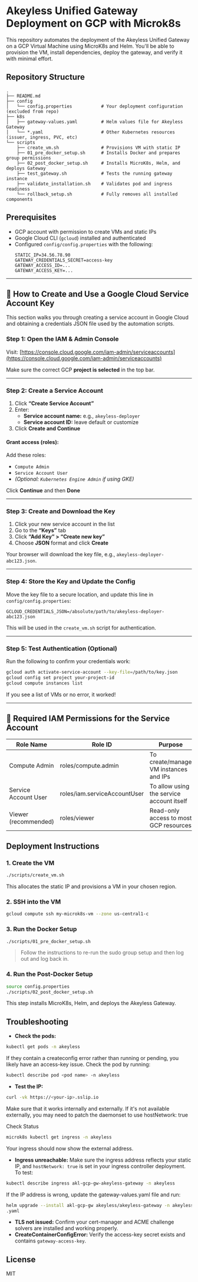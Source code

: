 # Akeyless Unified Gateway Deployment on GCP with Microk8s

This repository automates the deployment of the Akeyless Unified Gateway on a GCP Virtual Machine using MicroK8s and Helm. You'll be able to provision the VM, install dependencies, deploy the gateway, and verify it with minimal effort.

## Repository Structure

```
.
├── README.md
├── config
│   └── config.properties           # Your deployment configuration (excluded from repo)
├── k8s
│   ├── gateway-values.yaml         # Helm values file for Akeyless Gateway
│   └── *.yaml                      # Other Kubernetes resources (issuer, ingress, PVC, etc)
└── scripts
    ├── create_vm.sh                # Provisions VM with static IP
    ├── 01_pre_docker_setup.sh      # Installs Docker and prepares group permissions
    ├── 02_post_docker_setup.sh     # Installs MicroK8s, Helm, and deploys Gateway
    ├── test_gateway.sh             # Tests the running gateway instance
    ├── validate_installation.sh    # Validates pod and ingress readiness
    └── rollback_setup.sh           # Fully removes all installed components
```

## Prerequisites

- GCP account with permission to create VMs and static IPs
- Google Cloud CLI (`gcloud`) installed and authenticated
- Configured `config/config.properties` with the following:
  ```properties
  STATIC_IP=34.56.78.90
  GATEWAY_CREDENTIALS_SECRET=access-key
  GATEWAY_ACCESS_ID=...
  GATEWAY_ACCESS_KEY=...
  ```


---

## 🔐 How to Create and Use a Google Cloud Service Account Key

This section walks you through creating a service account in Google Cloud and obtaining a credentials JSON file used by the automation scripts.

### Step 1: Open the IAM & Admin Console

Visit: [https://console.cloud.google.com/iam-admin/serviceaccounts](https://console.cloud.google.com/iam-admin/serviceaccounts)

Make sure the correct GCP **project is selected** in the top bar.

---

### Step 2: Create a Service Account

1. Click **“Create Service Account”**
2. Enter:
   - **Service account name:** e.g., `akeyless-deployer`
   - **Service account ID:** leave default or customize
3. Click **Create and Continue**

#### Grant access (roles):

Add these roles:
- `Compute Admin`
- `Service Account User`
- *(Optional: `Kubernetes Engine Admin` if using GKE)*

Click **Continue** and then **Done**

---

### Step 3: Create and Download the Key

1. Click your new service account in the list
2. Go to the **“Keys”** tab
3. Click **“Add Key” > “Create new key”**
4. Choose **JSON** format and click **Create**

Your browser will download the key file, e.g., `akeyless-deployer-abc123.json`.

---

### Step 4: Store the Key and Update the Config

Move the key file to a secure location, and update this line in `config/config.properties`:

```properties
GCLOUD_CREDENTIALS_JSON=/absolute/path/to/akeyless-deployer-abc123.json
```

This will be used in the `create_vm.sh` script for authentication.

---

### Step 5: Test Authentication (Optional)

Run the following to confirm your credentials work:

```bash
gcloud auth activate-service-account --key-file=/path/to/key.json
gcloud config set project your-project-id
gcloud compute instances list
```

If you see a list of VMs or no error, it worked!

---

## 🔐 Required IAM Permissions for the Service Account

| Role Name            | Role ID                      | Purpose                                       |
|----------------------|------------------------------|-----------------------------------------------|
| Compute Admin        | roles/compute.admin          | To create/manage VM instances and IPs         |
| Service Account User | roles/iam.serviceAccountUser | To allow using the service account itself     |
| Viewer (recommended) | roles/viewer                 | Read-only access to most GCP resources        |

## Deployment Instructions

### 1. Create the VM

```bash
./scripts/create_vm.sh
```

This allocates the static IP and provisions a VM in your chosen region.

### 2. SSH into the VM

```bash
gcloud compute ssh my-microk8s-vm --zone us-central1-c
```

### 3. Run the Docker Setup

```bash
./scripts/01_pre_docker_setup.sh
```

> Follow the instructions to re-run the sudo group setup and then log out and log back in.

### 4. Run the Post-Docker Setup

```bash
source config.properties
./scripts/02_post_docker_setup.sh
```

This step installs MicroK8s, Helm, and deploys the Akeyless Gateway.

## Troubleshooting

- **Check the pods:**
```bash
kubectl get pods -n akeyless
```
If they contain a createconfig error rather than running or pending, you likely have an access-key issue. Check the pod by running:

```bash
kubectl describe pod <pod name> -n akeyless
```
 - **Test the IP:**
 ```bash
curl -vk https://<your-ip>.sslip.io
 ```
 Make sure that it works internally and externally. If it's not available externally, you may need to patch the daemonset to use hostNetwork: true

Check Status
```bash
microk8s kubectl get ingress -n akeyless
```
Your ingress should now show the external address.

- **Ingress unreachable:** Make sure the ingress address reflects your static IP, and `hostNetwork: true` is set in your ingress controller deployment. To test:
 ```bash
 kubectl describe ingress akl-gcp-gw-akeyless-gateway -n akeyless
 ```
 If the IP address is wrong, update the gateway-values.yaml file and run:

 ```bash
 helm upgrade --install akl-gcp-gw akeyless/akeyless-gateway -n akeyless -f k8s/gateway-values
.yaml
```

- **TLS not issued:** Confirm your cert-manager and ACME challenge solvers are installed and working properly.
- **CreateContainerConfigError:** Verify the access-key secret exists and contains `gateway-access-key`.

## License

MIT